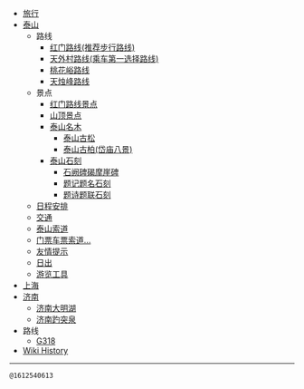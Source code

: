 - [旅行](/0028_行)
- [泰山](/0002_泰山)
  - 路线
    - [红门路线(推荐步行路线)](/0005_泰山_路线_红门路线)
    - [天外村路线(乘车第一选择路线)](/0004_泰山_路线_天外村路线)
    - [桃花峪路线](/0006_泰山_路线_桃花峪路线)
    - [天烛峰路线](/0008_泰山_路线_天烛峰路线)
  - 景点
    - [红门路线景点](/0015_泰山_景点_红门路线景点)
    - [山顶景点](/0016_泰山_景点_山顶景点)
    - [泰山名木](/0021_泰山_景点_名木)
      - [泰山古松](/0023_泰山_景点_名木_古松)
      - [泰山古柏(岱庙八景)](/0022_泰山_景点_名木_古柏)
    - [泰山石刻](/0019_泰山_景点_石刻)
      - [石阙碑碣摩崖碑](/0020_泰山_景点_石刻_石阙碑碣摩崖碑)
      - [题记题名石刻](/0018_泰山_景点_石刻_题记题名)
      - [题诗题联石刻](/0017_泰山_景点_石刻_题诗题联)
  - [日程安排](/0013_泰山_日程安排)
  - [交通](/0009_泰山_交通)
  - [泰山索道](/0003_泰山_索道)
  - [门票车票索道...](/0012_泰山_花费)
  - [友情提示](/0011_泰山_提示)
  - [日出](/0010_泰山_日出)
  - [游览工具](/0014_泰山_游览工具)
- [上海](/0027_上海)
- [济南](/0024_济南)
  - [济南大明湖](/0025_济南_大明湖)
  - [济南趵突泉](/0026_济南_趵突泉)
- 路线
  - [G318](/0029_路线_G318)
- [Wiki History](/hist)

---
<kbd><sub>@1612540613</sub></kbd>
